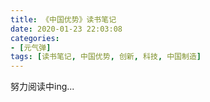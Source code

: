 ```yaml
---
title: 《中国优势》读书笔记
date: 2020-01-23 22:03:08
categories:
- [元气弹]
tags: [读书笔记, 中国优势, 创新, 科技, 中国制造]
---
```

努力阅读中ing...
